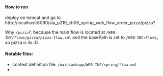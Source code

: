 #### How to run

deploy on tomcat and go to http://localhost:8080/sia_p219_ch08_spring_web_flow_order_pizza/pizza?

Why `/pizza`?, because the main flow is located at `/WEB-INF/flows/pizza/pizza-flow.xml` and the basePath is set to `/WEB-INF/flows`, so pizza is its ID.

#### Notable files:

- context definition file: `/main/webapp/WEB-INF/spring/flow.xml`
- ​